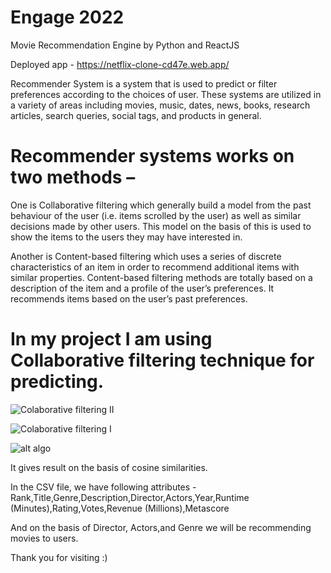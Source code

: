 # Engage 2022
Movie Recommendation Engine by Python and ReactJS

Deployed app - https://netflix-clone-cd47e.web.app/

Recommender System is a system that is used to predict or filter preferences according to the choices of user. These systems are utilized in a variety of areas including movies, music, dates, news, books, research articles, search queries, social tags, and products in general. 

# Recommender systems works on two methods – 
One is Collaborative filtering which generally build a model from the past behaviour of the user (i.e. items scrolled by the user) as well as similar decisions made by other users. This model on the basis of this is used to show the items to the users they may have interested in.

Another is Content-based filtering which uses a series of discrete characteristics of an item in order to recommend additional items with similar properties. Content-based filtering methods are totally based on a description of the item and a profile of the user’s preferences. It recommends items based on the user’s past preferences.

# In my project I am using Collaborative filtering technique for predicting.

![Colaborative filtering II](https://user-images.githubusercontent.com/95162790/170810992-c6831c6c-815b-439c-a9c3-a24821b4a24e.jpg)

![Colaborative filtering I](https://user-images.githubusercontent.com/95162790/170810974-a225d0cc-0cd7-4902-870a-8d85d19cb34d.jpg)

![alt algo](https://github.com/iankitnain/engage/blob/main/1653743820685.jpg)

It gives result on the basis of cosine similarities.

In the CSV file, we have following attributes -
Rank,Title,Genre,Description,Director,Actors,Year,Runtime (Minutes),Rating,Votes,Revenue (Millions),Metascore

And on the basis of Director, Actors,and Genre we will be recommending movies to users.

Thank you for visiting :)

